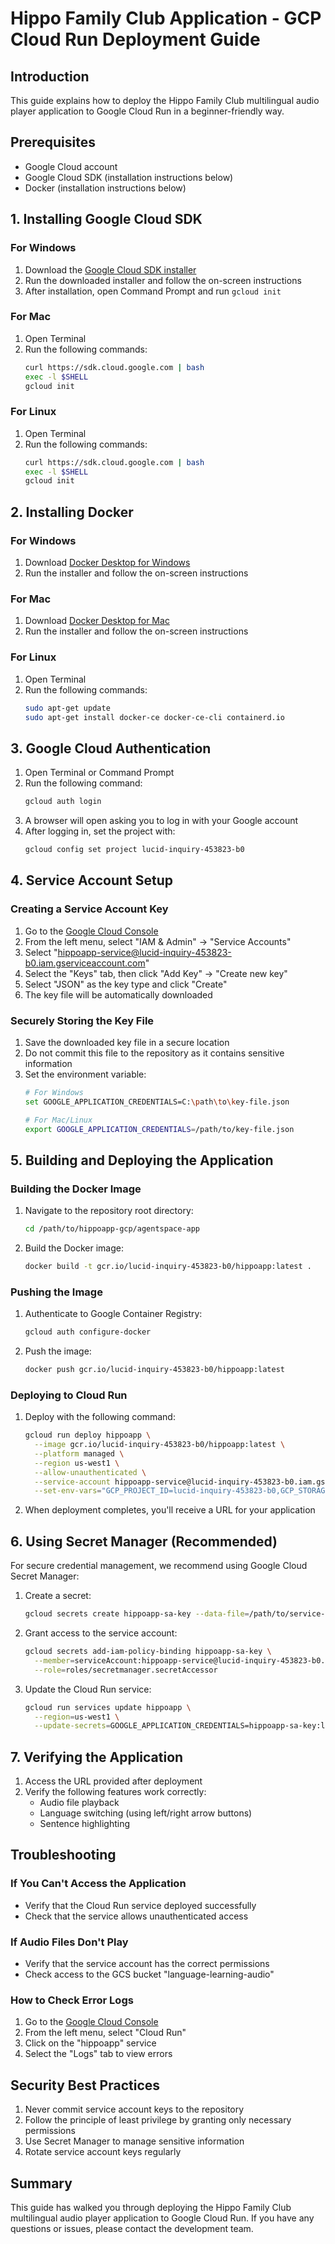 # Hippo Family Club Application - GCP Cloud Run Deployment Guide

## Introduction

This guide explains how to deploy the Hippo Family Club multilingual audio player application to Google Cloud Run in a beginner-friendly way.

## Prerequisites

- Google Cloud account
- Google Cloud SDK (installation instructions below)
- Docker (installation instructions below)

## 1. Installing Google Cloud SDK

### For Windows
1. Download the [Google Cloud SDK installer](https://cloud.google.com/sdk/docs/install)
2. Run the downloaded installer and follow the on-screen instructions
3. After installation, open Command Prompt and run `gcloud init`

### For Mac
1. Open Terminal
2. Run the following commands:
   ```bash
   curl https://sdk.cloud.google.com | bash
   exec -l $SHELL
   gcloud init
   ```

### For Linux
1. Open Terminal
2. Run the following commands:
   ```bash
   curl https://sdk.cloud.google.com | bash
   exec -l $SHELL
   gcloud init
   ```

## 2. Installing Docker

### For Windows
1. Download [Docker Desktop for Windows](https://www.docker.com/products/docker-desktop)
2. Run the installer and follow the on-screen instructions

### For Mac
1. Download [Docker Desktop for Mac](https://www.docker.com/products/docker-desktop)
2. Run the installer and follow the on-screen instructions

### For Linux
1. Open Terminal
2. Run the following commands:
   ```bash
   sudo apt-get update
   sudo apt-get install docker-ce docker-ce-cli containerd.io
   ```

## 3. Google Cloud Authentication

1. Open Terminal or Command Prompt
2. Run the following command:
   ```bash
   gcloud auth login
   ```
3. A browser will open asking you to log in with your Google account
4. After logging in, set the project with:
   ```bash
   gcloud config set project lucid-inquiry-453823-b0
   ```

## 4. Service Account Setup

### Creating a Service Account Key
1. Go to the [Google Cloud Console](https://console.cloud.google.com)
2. From the left menu, select "IAM & Admin" → "Service Accounts"
3. Select "hippoapp-service@lucid-inquiry-453823-b0.iam.gserviceaccount.com"
4. Select the "Keys" tab, then click "Add Key" → "Create new key"
5. Select "JSON" as the key type and click "Create"
6. The key file will be automatically downloaded

### Securely Storing the Key File
1. Save the downloaded key file in a secure location
2. Do not commit this file to the repository as it contains sensitive information
3. Set the environment variable:
   ```bash
   # For Windows
   set GOOGLE_APPLICATION_CREDENTIALS=C:\path\to\key-file.json
   
   # For Mac/Linux
   export GOOGLE_APPLICATION_CREDENTIALS=/path/to/key-file.json
   ```

## 5. Building and Deploying the Application

### Building the Docker Image
1. Navigate to the repository root directory:
   ```bash
   cd /path/to/hippoapp-gcp/agentspace-app
   ```
2. Build the Docker image:
   ```bash
   docker build -t gcr.io/lucid-inquiry-453823-b0/hippoapp:latest .
   ```

### Pushing the Image
1. Authenticate to Google Container Registry:
   ```bash
   gcloud auth configure-docker
   ```
2. Push the image:
   ```bash
   docker push gcr.io/lucid-inquiry-453823-b0/hippoapp:latest
   ```

### Deploying to Cloud Run
1. Deploy with the following command:
   ```bash
   gcloud run deploy hippoapp \
     --image gcr.io/lucid-inquiry-453823-b0/hippoapp:latest \
     --platform managed \
     --region us-west1 \
     --allow-unauthenticated \
     --service-account hippoapp-service@lucid-inquiry-453823-b0.iam.gserviceaccount.com \
     --set-env-vars="GCP_PROJECT_ID=lucid-inquiry-453823-b0,GCP_STORAGE_BUCKET=language-learning-audio"
   ```
2. When deployment completes, you'll receive a URL for your application

## 6. Using Secret Manager (Recommended)

For secure credential management, we recommend using Google Cloud Secret Manager:

1. Create a secret:
   ```bash
   gcloud secrets create hippoapp-sa-key --data-file=/path/to/service-account-key.json
   ```

2. Grant access to the service account:
   ```bash
   gcloud secrets add-iam-policy-binding hippoapp-sa-key \
     --member=serviceAccount:hippoapp-service@lucid-inquiry-453823-b0.iam.gserviceaccount.com \
     --role=roles/secretmanager.secretAccessor
   ```

3. Update the Cloud Run service:
   ```bash
   gcloud run services update hippoapp \
     --region=us-west1 \
     --update-secrets=GOOGLE_APPLICATION_CREDENTIALS=hippoapp-sa-key:latest
   ```

## 7. Verifying the Application

1. Access the URL provided after deployment
2. Verify the following features work correctly:
   - Audio file playback
   - Language switching (using left/right arrow buttons)
   - Sentence highlighting

## Troubleshooting

### If You Can't Access the Application
- Verify that the Cloud Run service deployed successfully
- Check that the service allows unauthenticated access

### If Audio Files Don't Play
- Verify that the service account has the correct permissions
- Check access to the GCS bucket "language-learning-audio"

### How to Check Error Logs
1. Go to the [Google Cloud Console](https://console.cloud.google.com)
2. From the left menu, select "Cloud Run"
3. Click on the "hippoapp" service
4. Select the "Logs" tab to view errors

## Security Best Practices

1. Never commit service account keys to the repository
2. Follow the principle of least privilege by granting only necessary permissions
3. Use Secret Manager to manage sensitive information
4. Rotate service account keys regularly

## Summary

This guide has walked you through deploying the Hippo Family Club multilingual audio player application to Google Cloud Run. If you have any questions or issues, please contact the development team.
